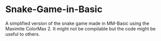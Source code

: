 # Snake-Game-in-Basic

A simplified version of the snake game made in MM-Basic using the Maximite ColorMax 2. It might not be compilable but the code might be useful to others.
